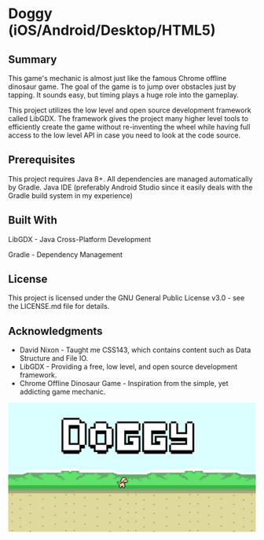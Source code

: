 # Doggy (iOS/Android/Desktop/HTML5)
## Summary
This game's mechanic is almost just like the famous Chrome offline dinosaur game. The goal of the game is to jump over obstacles just by tapping. It sounds easy, but timing plays a huge role into the gameplay.

This project utilizes the low level and open source development framework called LibGDX. The framework gives the project many higher level tools to efficiently create the game without re-inventing the wheel while having full access to the low level API in case you need to look at the code source. 

## Prerequisites
This project requires Java 8+.
All dependencies are managed automatically by Gradle.
Java IDE (preferably Android Studio since it easily deals with the Gradle build system in my experience) 

## Built With
LibGDX - Java Cross-Platform Development

Gradle - Dependency Management

## License
This project is licensed under the GNU General Public License v3.0 - see the LICENSE.md file for details.

## Acknowledgments
* David Nixon - Taught me CSS143, which contains content such as Data Structure and File IO.
* LibGDX - Providing a free, low level, and open source development framework.
* Chrome Offline Dinosaur Game - Inspiration from the simple, yet addicting game mechanic.

![Demo1](https://github.com/nguyenkevins/Doggy/blob/master/android/assets/Demo1.jpg)
